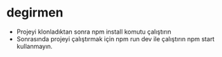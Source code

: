 # degirmen

- Projeyi klonladıktan sonra npm install komutu çalıştırın
- Sonrasında projeyi çalıştırmak için npm run dev ile çalıştırın npm start kullanmayın.